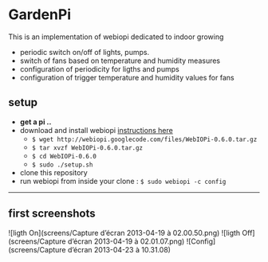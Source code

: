 # GardenPi

This is an implementation of webiopi dedicated to indoor growing

* periodic switch on/off of lights, pumps.
* switch of fans based on temperature and humidity measures
* configuration of periodicity for ligths and pumps
* configuration of trigger temperature and humidity values for fans

## setup

* **get a pi ..**
* download and install webiopi [instructions here](http://code.google.com/p/webiopi/wiki/INSTALL)
    * `$ wget http://webiopi.googlecode.com/files/WebIOPi-0.6.0.tar.gz`
    * `$ tar xvzf WebIOPi-0.6.0.tar.gz`
    * `$ cd WebIOPi-0.6.0`
    * `$ sudo ./setup.sh`
* clone this repository
* run webiopi from inside your clone : `$ sudo webiopi -c config`

---

## first screenshots

![ligth On](screens/Capture d’écran 2013-04-19 à 02.00.50.png)
![ligth Off](screens/Capture d’écran 2013-04-19 à 02.01.07.png)
![Config](screens/Capture d’écran 2013-04-23 à 10.31.08)